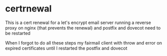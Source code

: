 # certrnewal
This is a cert renewal for a let's encrypt email server running a reverse proxy on nginx (that prevents the renewal) and postfix and dovecot need to be restarted

When I forgot to do all these steps my fairmail client with throw and error on expired certificates until I restarted the postfix and dovecot
